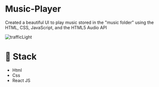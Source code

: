 # Music-Player
Created a beautiful UI to play music stored in the "music folder" using the  HTML, CSS, JavaScript, and the HTML5 Audio API


![trafficLight](./src/video.gif)

# 🥞 Stack
* Html
* Css
* React JS
